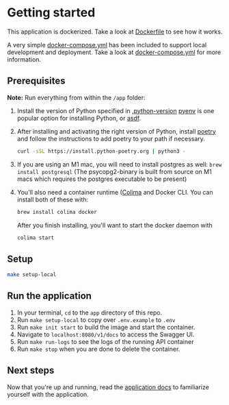 # Getting started

This application is dockerized. Take a look at [Dockerfile](/app/Dockerfile) to see how it works.

A very simple [docker-compose.yml](/docker-compose.yml) has been included to support local development and deployment. Take a look at [docker-compose.yml](/docker-compose.yml) for more information.

## Prerequisites

**Note:** Run everything from within the `/app` folder:

1. Install the version of Python specified in [.python-version](/app/.python-version)
   [pyenv](https://github.com/pyenv/pyenv#installation) is one popular option for installing Python,
   or [asdf](https://asdf-vm.com/).

2. After installing and activating the right version of Python, install
   [poetry](https://python-poetry.org/docs/#installation) and follow the instructions to add poetry to your path if necessary.

   ```bash
   curl -sSL https://install.python-poetry.org | python3 -
   ```

3. If you are using an M1 mac, you will need to install postgres as well: `brew install postgresql` (The psycopg2-binary is built from source on M1 macs which requires the postgres executable to be present)

4. You'll also need a container runtime ([Colima](https://github.com/abiosoft/colima) and Docker CLI. You can install both of these with:

   ```bash
   brew install colima docker
   ```

   After you finish installing, you'll want to start the docker daemon with

   ```bash
   colima start
   ```

## Setup

```bash
make setup-local
```

## Run the application

1. In your terminal, `cd` to the `app` directory of this repo.
2. Run `make setup-local` to copy over `.env.example` to `.env`
3. Run `make init start` to build the image and start the container.
4. Navigate to `localhost:8080/v1/docs` to access the Swagger UI.
5. Run `make run-logs` to see the logs of the running API container
6. Run `make stop` when you are done to delete the container.

## Next steps

Now that you're up and running, read the [application docs](README.md) to familiarize yourself with the application.
